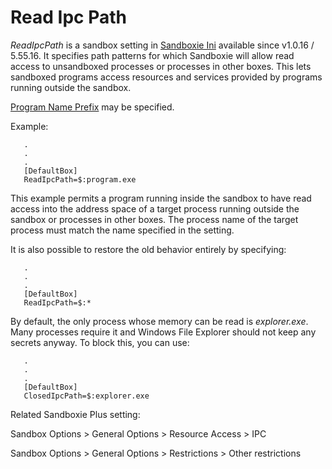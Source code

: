 # Read Ipc Path

_ReadIpcPath_ is a sandbox setting in [Sandboxie Ini](SandboxieIni.md) available since v1.0.16 / 5.55.16. It specifies path patterns for which Sandboxie will allow read access to unsandboxed processes or processes in other boxes. This lets sandboxed programs access resources and services provided by programs running outside the sandbox.

[Program Name Prefix](ProgramNamePrefix.md) may be specified.

Example:
```
   .
   .
   .
   [DefaultBox]
   ReadIpcPath=$:program.exe
```

This example permits a program running inside the sandbox to have read access into the address space of a target process running outside the sandbox or processes in other boxes. The process name of the target process must match the name specified in the setting.

It is also possible to restore the old behavior entirely by specifying:
```
   .
   .
   .
   [DefaultBox]
   ReadIpcPath=$:*
```

By default, the only process whose memory can be read is _explorer.exe_. Many processes require it and Windows File Explorer should not keep any secrets anyway. To block this, you can use:
```
   .
   .
   .
   [DefaultBox]
   ClosedIpcPath=$:explorer.exe
```

Related Sandboxie Plus setting:

Sandbox Options > General Options > Resource Access > IPC

Sandbox Options > General Options > Restrictions > Other restrictions
